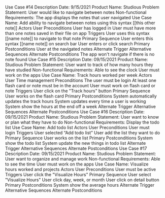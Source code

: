 

Use Case #14 Description
Date: 9/15/2021
Product Name: Studious
Problem Statement: User would like to navigate between notes
Non-functional Requirements: The app displays the notes that user navigated
Use Case Name: Add ability to navigate between notes using this syntax [[this other note]]
Actors
User
Preconditions
User has logged in
User must have more than one notes saved in their file on app
Triggers
User uses this syntax [[name note]] to navigate to that note
Primary Sequence
User enters this syntax [[name note]] on search bar
User enters or click search
Primary Postconditions
User at the navigated notes
Alternate Trigger
Alternative Sequences
Alternate Postconditions
The app won't navigate if there is no note found
Use Case #15 Description
Date: 09/15/2021
Product Name: Studious
Problem Statement: User want to track of how many hours they have studied
Non-functional Requirements:
Able to see the clock
User must work on the apps
Use Case Name: Track hours worked per week
Actors
User
Time management
Preconditions
The user must be login
At least one flash card or note must be in the account
User must work on flash card or note
Triggers
User click on the "Track hours" button
Primary Sequence
User works on the flash card
Primary Postconditions
System automatically updates the track hours
System updates every time a user is working
System show the hours at the end off a week
Alternate Trigger
Alternative Sequences
Alternate Postconditions
Use Case #16 Description
Date: 09/15/2021
Product Name: Studious
Problem Statement: User want to know or plan what they have to do
Non-functional Requirements:
Display the todo list
Use Case Name: Add todo list
Actors
User
Preconditions
User must login
Triggers
User selected “Add todo list”
User add the list they want to do
Primary Sequence
User works on the list
Primary Postconditions
System show the todo list
System update the new things in todo list
Alternate Trigger
Alternative Sequences
Alternate Postconditions
Use Case #17 Description
Date: 09/15/2021
Product Name: Studious
Problem Statement: User want to organize and manage work
Non-functional Requirements:
Able to see the time
User must work on the apps
Use Case Name: Visualize hours worked and projects
Actors
User
Preconditions
User must be active
Triggers
User click the "Visualize Hours"
Primary Sequence
User select "Visualize Hours"
User click day, week, or month
User click on detail button
Primary Postconditions
System show the average hours
Alternate Trigger
Alternative Sequences
Alternate Postconditions




